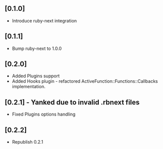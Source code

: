 ## [0.1.0]

- Introduce ruby-next integration

## [0.1.1]

- Bump ruby-next to 1.0.0 

## [0.2.0]

- Added Plugins support
- Added Hooks plugin - refactored ActiveFunction::Functions::Callbacks implementation.

## [0.2.1] - Yanked due to invalid .rbnext files 

- Fixed Plugins options handling

## [0.2.2]

- Republish 0.2.1

